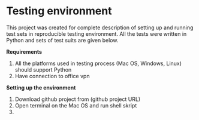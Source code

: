 # Testing environment

This project was created for complete description of setting up and running test sets in reproducible testing environment. All the tests were written in Python and sets of test suits are given below. 

**Requirements**

1. All the platforms used in testing process (Mac OS, Windows, Linux) should support Python
2. Have connection to office vpn

**Setting up the environment**
1. Download github project from (github project URL)
2. Open terminal on the Mac OS and run shell skript
3. 
